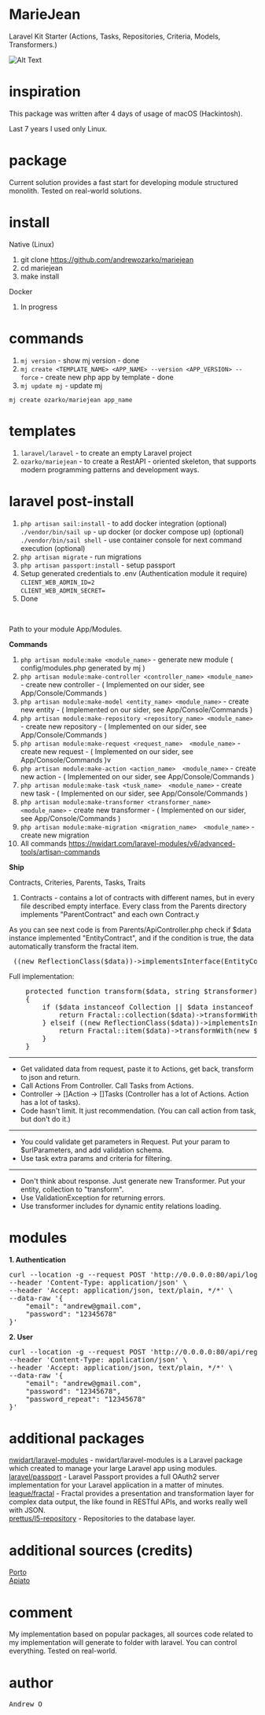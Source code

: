 
# MarieJean

Laravel Kit Starter (Actions, Tasks, Repositories, Criteria, Models, Transformers.)

![Alt Text](https://media.giphy.com/media/6wM4Zhs4h4PGo/giphy.gif)

# inspiration

This package was written after 4 days of usage of macOS (Hackintosh).

Last 7 years I used only Linux.

# package

Current solution provides a fast start for developing module structured monolith.
Tested on real-world solutions.

# install

Native (Linux)

1. git clone https://github.com/andrewozarko/mariejean
2. cd mariejean
3. make install

Docker

1. In progress

# commands

1. ```mj version``` - show mj version - done
2. ```mj create <TEMPLATE_NAME> <APP_NAME> --version <APP_VERSION> --force``` - create new php app by template - done
3. ```mj update mj``` - update mj

```mj create ozarko/mariejean app_name```

# templates

1. ```laravel/laravel``` - to create an empty Laravel project
2. ```ozarko/mariejean``` - to create a RestAPI - oriented skeleton, that supports modern programming patterns and development ways.


# laravel post-install

1. ```php artisan sail:install``` - to add docker integration (optional) <br>
   ```./vendor/bin/sail up``` - up docker (or docker compose up) (optional) <br>
   ```./vendor/bin/sail shell``` - use container console for next command execution (optional)
2. ```php artisan migrate``` - run migrations
3. ```php artisan passport:install``` - setup passport
4. Setup generated credentials to .env (Authentication module it require) <br>
   ```CLIENT_WEB_ADMIN_ID=2``` <br>
   ```CLIENT_WEB_ADMIN_SECRET=```
5. Done
<br>

Path to your module App/Modules.

**Commands** <br>
1. ```php artisan module:make <module_name>``` - generate new module ( config/modules.php generated by mj )
2. ```php artisan module:make-controller <controller_name> <module_name>``` - create new controller - ( Implemented on our sider, see App/Console/Commands )
3. ```php artisan module:make-model <entity_name> <module_name>``` - create new entity - ( Implemented on our sider, see App/Console/Commands )
4. ```php artisan module:make-repository <repository_name> <module_name>``` - create new repository - ( Implemented on our sider, see App/Console/Commands )
5. ```php artisan module:make-request <request_name>  <module_name>``` - create new request - ( Implemented on our sider, see App/Console/Commands )v
5. ```php artisan module:make-action <action_name>  <module_name>``` - create new action - ( Implemented on our sider, see App/Console/Commands )
6. ```php artisan module:make-task <tusk_name>  <module_name>``` - create new task - ( Implemented on our sider, see App/Console/Commands )
7. ```php artisan module:make-transformer <transformer_name>  <module_name>``` - create new transformer - ( Implemented on our sider, see App/Console/Commands )
8. ```php artisan module:make-migration <migration_name>  <module_name>``` - create new migration
9. All commands https://nwidart.com/laravel-modules/v6/advanced-tools/artisan-commands

**Ship** <br>

Contracts, Criteries, Parents, Tasks, Traits <br>

1. Contracts - contains a lot of contracts with different names, but in every file described empty interface. Every class from the Parents directory implements "ParentContract" and each own Contract.y

As you can see next code is from Parents/ApiController.php check if $data instance implemented  "EntityContract", and if the condition is true, the data automatically transform the fractal item.

<pre> ((new ReflectionClass($data))->implementsInterface(EntityContract::class)) </pre>

Full implementation:

<pre>
    protected function transform($data, string $transformer)
    {
        if ($data instanceof Collection || $data instanceof LengthAwarePaginator || $data instanceof SupportCollection) {
            return Fractal::collection($data)->transformWith(new $transformer())->toArray();
        } elseif ((new ReflectionClass($data))->implementsInterface(EntityContract::class)) {
            return Fractal::item($data)->transformWith(new $transformer())->toArray();
        }
    }
</pre>



--------------------------------------------------------------
*  Get validated data from request, paste it to Actions, get back, transform to json and return.
* Call Actions From Controller. Call Tasks from Actions.
* Controller -> []Action -> []Tasks (Controller has a lot of Actions. Action has a lot of tasks).
* Code hasn't limit. It just recommendation. (You can call action from task, but don't do it.)
--------------------------------------------------------------
* You could validate get parameters in Request. Put your param to $urlParameters, and add validation schema.
* Use task extra params and criteria for filtering.
---------------------------------------------------------------
* Don't think about response. Just generate new Transformer. Put your entity, collection to "transform".
* Use ValidationException for returning errors.
* Use transformer includes for dynamic entity relations loading.

# modules

**1. Authentication** <br>

<pre>
curl --location -g --request POST 'http://0.0.0.0:80/api/login' \
--header 'Content-Type: application/json' \
--header 'Accept: application/json, text/plain, */*' \
--data-raw '{
    "email": "andrew@gmail.com",
    "password": "12345678"
}'
</pre>

**2. User** <br>

<pre>
curl --location -g --request POST 'http://0.0.0.0:80/api/registration' \
--header 'Content-Type: application/json' \
--header 'Accept: application/json, text/plain, */*' \
--data-raw '{
    "email": "andrew@gmail.com",
    "password": "12345678",
    "password_repeat": "12345678"
}'
</pre>

# additional packages

<a href="https://github.com/nWidart/laravel-modules">nwidart/laravel-modules</a> - nwidart/laravel-modules is a Laravel package which created to manage your large Laravel app using modules.<br>
<a href="https://laravel.com/docs/9.x/passport">laravel/passport</a> - Laravel Passport provides a full OAuth2 server implementation for your Laravel application in a matter of minutes.<br>
<a href="https://fractal.thephpleague.com/">league/fractal</a> - Fractal provides a presentation and transformation layer for complex data output, the like found in RESTful APIs, and works really well with JSON.<br>
<a href="https://packagist.org/packages/prettus/l5-repository">prettus/l5-repository</a> - Repositories to the database layer. <br>

# additional sources (credits)

<a href="http://apiato.io/docs/9.x/getting-started/software-architectural-patterns/">Porto</a> <br>
<a href="http://apiato.io/">Apiato</a>

# comment

My implementation based on popular packages, all sources code related to my implementation will generate
to folder with laravel. You can control everything. Tested on real-world.

# author
<pre>Andrew O</pre>

